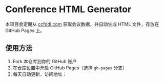 # Conference HTML Generator

本项目会定期从 [ccfddl.com](https://ccfddl.com/conference/allconf.yml) 获取会议数据，并自动生成 HTML 文件，存放在 GitHub Pages 上。

## 使用方法

1. Fork 本仓库到你的 GitHub 账户
2. 在仓库设置中开启 GitHub Pages（选择 `gh-pages` 分支）
3. 每天自动更新，访问地址：

